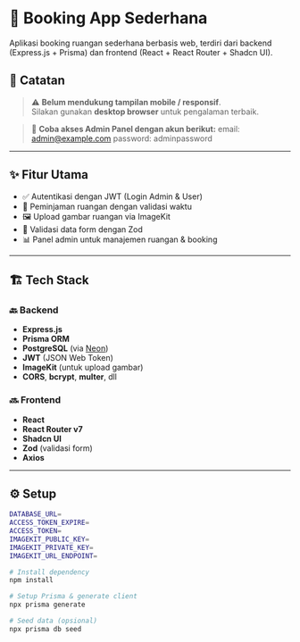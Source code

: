 # 🏢 Booking App Sederhana

Aplikasi booking ruangan sederhana berbasis web, terdiri dari backend (Express.js + Prisma) dan frontend (React + React Router + Shadcn UI).

## 🛑 Catatan

> ⚠️ **Belum mendukung tampilan mobile / responsif**.  
> Silakan gunakan **desktop browser** untuk pengalaman terbaik.

> 🧪 **Coba akses Admin Panel dengan akun berikut:**
> email: admin@example.com
> password: adminpassword

---

## ✨ Fitur Utama

- ✅ Autentikasi dengan JWT (Login Admin & User)
- 📆 Peminjaman ruangan dengan validasi waktu
- 🖼️ Upload gambar ruangan via ImageKit
- 🧾 Validasi data form dengan Zod
- 📊 Panel admin untuk manajemen ruangan & booking

---

## 🏗️ Tech Stack

### 🔙 Backend

- **Express.js**
- **Prisma ORM**
- **PostgreSQL** (via [Neon](https://neon.tech))
- **JWT** (JSON Web Token)
- **ImageKit** (untuk upload gambar)
- **CORS**, **bcrypt**, **multer**, dll

### 🔜 Frontend

- **React**
- **React Router v7**
- **Shadcn UI**
- **Zod** (validasi form)
- **Axios**

---

## ⚙️ Setup

```bash
DATABASE_URL=
ACCESS_TOKEN_EXPIRE=
ACCESS_TOKEN=
IMAGEKIT_PUBLIC_KEY=
IMAGEKIT_PRIVATE_KEY=
IMAGEKIT_URL_ENDPOINT=
```

```bash
# Install dependency
npm install

# Setup Prisma & generate client
npx prisma generate

# Seed data (opsional)
npx prisma db seed
```
